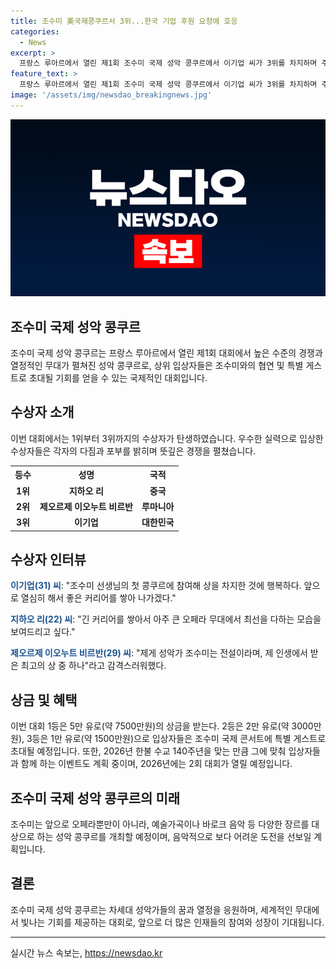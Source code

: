 ```yaml
---
title: 조수미 美국제콩쿠르서 3위...한국 기업 후원 요청에 호응
categories:
  - News
excerpt: >
  프랑스 루아르에서 열린 제1회 조수미 국제 성악 콩쿠르에서 이기업 씨가 3위를 차지하며 주목을 받았다. 500명의 성악가들이 지원한 이번 대회는 중국과 루마니아 출신의 수상자들을 배출했고, 조수미는 수상자들에게 특별 지원을 약속했다. 상금과 함께 입상자들은 조수미 국제 콘서트에 초대되며, 2026년 2회 대회도 예정되어 있다. 조수미는 다음 대회에서는 다양한 음악 장르를 포함하여 음악적으로 더 어려운 도전을 준비하고 있다.
feature_text: >
  프랑스 루아르에서 열린 제1회 조수미 국제 성악 콩쿠르에서 이기업 씨가 3위를 차지하며 주목을 받았다. 500명의 성악가들이 지원한 이번 대회는 중국과 루마니아 출신의 수상자들을 배출했고, 조수미는 수상자들에게 특별 지원을 약속했다. 상금과 함께 입상자들은 조수미 국제 콘서트에 초대되며, 2026년 2회 대회도 예정되어 있다. 조수미는 다음 대회에서는 다양한 음악 장르를 포함하여 음악적으로 더 어려운 도전을 준비하고 있다.
image: '/assets/img/newsdao_breakingnews.jpg'
---
```


<p><img src="/assets/img/newsdao_breakingnews.jpg" alt="ranknews 속보" /></p>

<h2>조수미 국제 성악 콩쿠르</h2>

<p data-ke-size="size16">조수미 국제 성악 콩쿠르는 프랑스 루아르에서 열린 제1회 대회에서 높은 수준의 경쟁과 열정적인 무대가 펼쳐진 성악 콩쿠르로, 상위 입상자들은 조수미와의 협연 및 특별 게스트로 초대될 기회를 얻을 수 있는 국제적인 대회입니다.</p>

<h2 data-ke-size="size26">수상자 소개</h2>

<p data-ke-size="size16">이번 대회에서는 1위부터 3위까지의 수상자가 탄생하였습니다. 우수한 실력으로 입상한 수상자들은 각자의 다짐과 포부를 밝히며 뜻깊은 경쟁을 펼쳤습니다.</p>

<table>
    <tr>
        <th>등수</th>
        <th>성명</th>
        <th>국적</th>
    </tr>
    <tr>
        <td style="text-align: center; height: 17px;"><b>1위</b></td>
        <td style="text-align: center; height: 17px;"><b>지하오 리</b></td>
        <td style="text-align: center; height: 17px;"><b>중국</b></td>
    </tr>
    <tr>
        <td style="text-align: center; height: 17px;"><b>2위</b></td>
        <td style="text-align: center; height: 17px;"><b>제오르제 이오누트 비르반</b></td>
        <td style="text-align: center; height: 17px;"><b>루마니아</b></td>
    </tr>
    <tr>
        <td style="text-align: center; height: 17px;"><b>3위</b></td>
        <td style="text-align: center; height: 17px;"><b>이기업</b></td>
        <td style="text-align: center; height: 17px;"><b>대한민국</b></td>
    </tr>
</table>

<h2 data-ke-size="size26">수상자 인터뷰</h2>

<p data-ke-size="size16"><b><span style="color: #1a5490;">이기업(31) 씨</span></b>: "조수미 선생님의 첫 콩쿠르에 참여해 상을  차지한 것에 행복하다. 앞으로 열심히 해서 좋은 커리어를 쌓아 나가겠다."</p>

<p data-ke-size="size16"><b><span style="color: #1a5490;">지하오 리(22) 씨</span></b>: "긴 커리어를 쌓아서 아주 큰 오페라 무대에서 최선을 다하는 모습을 보여드리고 싶다."</p>

<p data-ke-size="size16"><b><span style="color: #1a5490;">제오르제 이오누트 비르반(29) 씨</span></b>: "제게 성악가 조수미는 전설이라며, 제 인생에서 받은 최고의 상 중 하나"라고 감격스러워했다.</p>

<h2 data-ke-size="size26">상금 및 혜택</h2>

<p data-ke-size="size16">이번 대회 1등은 5만 유로(약 7500만원)의 상금을 받는다. 2등은 2만 유로(약 3000만원), 3등은 1만 유로(약 1500만원)으로 입상자들은 조수미 국제 콘서트에 특별 게스트로 초대될 예정입니다. 또한, 2026년 한불 수교 140주년을 맞는 만큼 그에 맞춰 입상자들과 함께 하는 이벤트도 계획 중이며, 2026년에는 2회 대회가 열릴 예정입니다.</p>

<h2 data-ke-size="size26">조수미 국제 성악 콩쿠르의 미래</h2>

<p data-ke-size="size16">조수미는 앞으로 오페라뿐만이 아니라, 예술가곡이나 바로크 음악 등 다양한 장르를 대상으로 하는 성악 콩쿠르를 개최할 예정이며, 음악적으로 보다 어려운 도전을 선보일 계획입니다.</p>

<h2 data-ke-size="size26">결론</h2>

<p data-ke-size="size16">조수미 국제 성악 콩쿠르는 차세대 성악가들의 꿈과 열정을 응원하며, 세계적인 무대에서 빛나는 기회를 제공하는 대회로, 앞으로 더 많은 인재들의 참여와 성장이 기대됩니다.</p>

<p><hr></p>
실시간 뉴스 속보는, <a href="https://newsdao.kr" rel="dofollow">https://newsdao.kr</a>


